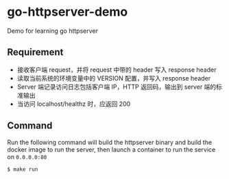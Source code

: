 # go-httpserver-demo
Demo for learning go httpserver

## Requirement

- 接收客户端 request，并将 request 中带的 header 写入 response header
- 读取当前系统的环境变量中的 VERSION 配置，并写入 response header
- Server 端记录访问日志包括客户端 IP，HTTP 返回码，输出到 server 端的标准输出
- 当访问 localhost/healthz 时，应返回 200

## Command

Run the following command will build the httpserver binary and build the docker image to run the server, then launch a container to run the service on `0.0.0.0:80`

```sh
$ make run
```
